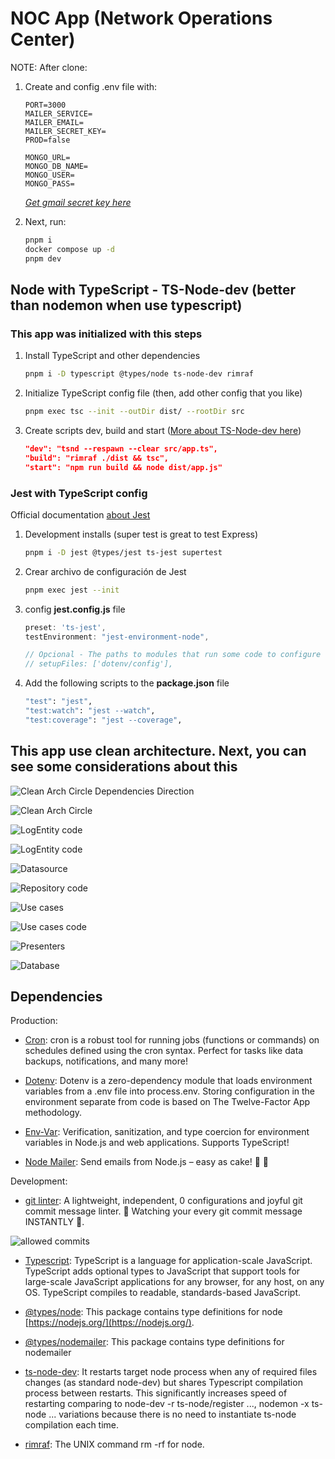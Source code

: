 # NOC App (Network Operations Center)

NOTE: After clone:

1. Create and config .env file with:

   ```text
   PORT=3000
   MAILER_SERVICE=
   MAILER_EMAIL=
   MAILER_SECRET_KEY=
   PROD=false

   MONGO_URL=
   MONGO_DB_NAME=
   MONGO_USER=
   MONGO_PASS=
   ```

   _[Get gmail secret key here](https://myaccount.google.com/u/0/apppasswords)_

2. Next, run:

   ```sh
   pnpm i
   docker compose up -d
   pnpm dev
   ```

## Node with TypeScript - TS-Node-dev (better than nodemon when use typescript)

### This app was initialized with this steps

1. Install TypeScript and other dependencies

   ```sh
   pnpm i -D typescript @types/node ts-node-dev rimraf
   ```

2. Initialize TypeScript config file (then, add other config that you like)

   ```sh
   pnpm exec tsc --init --outDir dist/ --rootDir src
   ```

3. Create scripts dev, build and start ([More about TS-Node-dev here](https://www.npmjs.com/package/ts-node-dev))

   ```JSON
   "dev": "tsnd --respawn --clear src/app.ts",
   "build": "rimraf ./dist && tsc",
   "start": "npm run build && node dist/app.js"
   ```

### Jest with TypeScript config

Official documentation [about Jest](https://jestjs.io/docs/getting-started)

1. Development installs (super test is great to test Express)

   ```sh
   pnpm i -D jest @types/jest ts-jest supertest
   ```

2. Crear archivo de configuración de Jest

   ```sh
   pnpm exec jest --init
   ```

3. config **jest.config.js** file

   ```ts
   preset: 'ts-jest',
   testEnvironment: "jest-environment-node",

   // Opcional - The paths to modules that run some code to configure or set up the testing environment before each test
   // setupFiles: ['dotenv/config'],
   ```

4. Add the following scripts to the **package.json** file

   ```sh
   "test": "jest",
   "test:watch": "jest --watch",
   "test:coverage": "jest --coverage",
   ```

## This app use clean architecture. Next, you can see some considerations about this

![Clean Arch Circle Dependencies Direction](public/assets/images/readme/clean-arch-circle-depdendencies.png)

![Clean Arch Circle](public/assets/images/readme/clean-arch-circle.png)

![LogEntity code](public/assets/images/readme/logEntity=clean-arch-circle.png)

![LogEntity code](public/assets/images/readme/entity.png)

![Datasource](public/assets/images/readme/datasource.png)

![Repository code](public/assets/images/readme/repository.png)

![Use cases](public/assets/images/readme/use-cases-clean-arch-circle.png)

![Use cases code](public/assets/images/readme/use-cases.png)

![Presenters](public/assets/images/readme/presenters-clean-arch-circle.png)

![Database](public/assets/images/readme/database-clean-arch-circle.png)

## Dependencies

Production:

- [Cron](https://www.npmjs.com/package/cron): cron is a robust tool for running jobs (functions or commands) on schedules defined using the cron syntax. Perfect for tasks like data backups, notifications, and many more!

- [Dotenv](https://www.npmjs.com/package/dotenv): Dotenv is a zero-dependency module that loads environment variables from a .env file into process.env. Storing configuration in the environment separate from code is based on The Twelve-Factor App methodology.

- [Env-Var](https://www.npmjs.com/package/env-var): Verification, sanitization, and type coercion for environment variables in Node.js and web applications. Supports TypeScript!

- [Node Mailer](https://www.npmjs.com/package/nodemailer): Send emails from Node.js – easy as cake! 🍰 📧

Development:

- [git linter](https://www.npmjs.com/package/git-commit-msg-linter): A lightweight, independent, 0 configurations and joyful git commit message linter. 👀 Watching your every git commit message INSTANTLY 🚀.

![allowed commits](https://raw.githubusercontent.com/legend80s/commit-msg-linter/master/assets/demo-7-compressed.png)

- [Typescript](https://www.npmjs.com/package/typescript): TypeScript is a language for application-scale JavaScript. TypeScript adds optional types to JavaScript that support tools for large-scale JavaScript applications for any browser, for any host, on any OS. TypeScript compiles to readable, standards-based JavaScript.

- [@types/node](https://www.npmjs.com/package/@types/node): This package contains type definitions for node [https://nodejs.org/](https://nodejs.org/).

- [@types/nodemailer](https://www.npmjs.com/package/@types/nodemailer): This package contains type definitions for nodemailer

- [ts-node-dev](https://www.npmjs.com/package/ts-node-dev): It restarts target node process when any of required files changes (as standard node-dev) but shares Typescript compilation process between restarts. This significantly increases speed of restarting comparing to node-dev -r ts-node/register ..., nodemon -x ts-node ... variations because there is no need to instantiate ts-node compilation each time.

- [rimraf](https://www.npmjs.com/package/rimraf): The UNIX command rm -rf for node.
